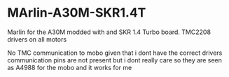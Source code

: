 # MArlin-A30M-SKR1.4T

Marlin for the A30M modded with and SKR 1.4 Turbo board. TMC2208 drivers on all motors

No TMC communication to mobo given that i dont have the correct drivers communication pins are not present
but i dont really care so they are seen as A4988 for the mobo and it works for me
